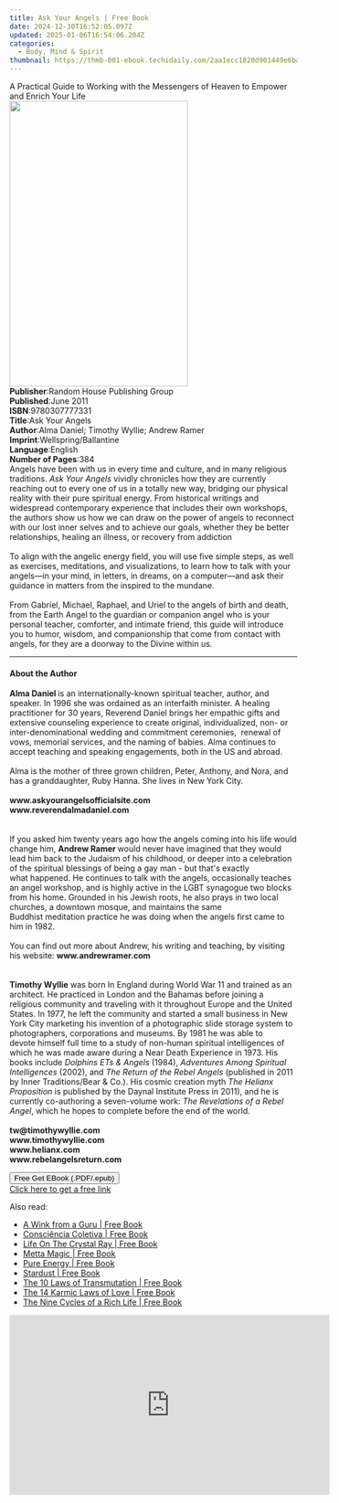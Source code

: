 ```yaml
---
title: Ask Your Angels | Free Book
date: 2024-12-30T16:52:05.097Z
updated: 2025-01-06T16:54:06.204Z
categories:
  - Body, Mind & Spirit
thumbnail: https://thmb-001-ebook.techidaily.com/2aa1ecc1820d901449e6ba5564de244492f127aaa888342d0011ae41152573f2.jpg
---
```

<main id="book-container">
  <div class="flex flex-col">
    <div class="book-brief flex-1 py-6 px-4 sm:p-6 md:py-10 md:px-8">
      <!-- brief-->
      <div class="book-brief-main">
        A Practical Guide to Working with the Messengers of Heaven to Empower
        and Enrich Your Life
      </div>
    </div>
    <div
      class="book-meta-info flex-1 grid gap-4 col-start-1 col-end-3 row-start-1 sm:mb-6 sm:grid-cols-4 lg:gap-6 lg:col-start-2 lg:row-end-6 lg:row-span-6 lg:mb-0"
    >
      <div
        class="book-meta-info-left place-content-center mt-4 p-4 text-sm leading-6 col-start-2 col-span-2 dark:text-slate-400"
      >
        <img
          class="w-full h-500 object-cover rounded-lg sm:h-255 sm:col-span-2 lg:col-span-full"
          src="https://img-001-ebook.techidaily.com/96376c5e5533d2709303eeaf141ee630c99c866106c0fcd28700024e715353c4.jpg"
          alt=""
          width="312"
          height="500"
        />
      </div>
      <div
        class="book-meta-info-right mt-2 col-start-1 row-start-2 col-span-3 self-center"
      >
        <!-- meta data  -->
        <div class="flex flex-col px-4 md:px-8">
          <div class="flex-1">
            <strong>Publisher</strong>:<span class="px-2"
              >Random House Publishing Group</span
            >
          </div>
          <div class="flex-1">
            <strong>Published</strong>:<span class="px-2">June 2011</span>
          </div>
          <div class="flex-1">
            <strong>ISBN</strong>:<span class="px-2">9780307777331</span>
          </div>
          <div class="flex-1">
            <strong>Title</strong>:<span class="px-2">Ask Your Angels</span>
          </div>
          <div class="flex-1">
            <strong>Author</strong>:<span class="px-2"
              >Alma Daniel; Timothy Wyllie; Andrew Ramer</span
            >
          </div>
          <div class="flex-1">
            <strong>Imprint</strong>:<span class="px-2"
              >Wellspring/Ballantine</span
            >
          </div>
          <div class="flex-1">
            <strong>Language</strong>:<span class="px-2">English</span>
          </div>
          <div class="flex-1">
            <strong>Number of Pages</strong>:<span class="px-2">384</span>
          </div>
        </div>
      </div>
    </div>
    <div class="book-description flex-1 py-6 px-4 sm:p-6 md:py-10 md:px-8">
      <div class="book-description-main">
        <div accordion-content="" id="description">
          Angels have been with us in every time and culture, and in many
          religious traditions. <i>Ask Your Angels</i>&nbsp;vividly chronicles
          how they are currently reaching out to every one of us in a totally
          new way, bridging our physical reality with their pure spiritual
          energy. From historical writings and widespread contemporary
          experience that includes their own workshops, the authors show us how
          we can draw on the power of angels to reconnect with our lost inner
          selves and to achieve our goals, whether they be better relationships,
          healing an illness, or recovery from addiction<br /><br />To align
          with the angelic energy field, you will use five simple steps, as well
          as exercises, meditations, and visualizations, to learn how to talk
          with your angels—in your mind, in letters, in dreams, on a
          computer—and ask their guidance in matters from the inspired to the
          mundane.<br /><br />From Gabriel, Michael, Raphael, and Uriel to the
          angels of birth and death, from the Earth Angel to the guardian or
          companion angel who is your personal teacher, comforter, and intimate
          friend, this guide will introduce you to humor, wisdom, and
          companionship that come from contact with angels, for they are a
          doorway to the Divine within us.
        </div>
        <div class="accordion-fader"></div>
      </div>
    </div>
    <div class="book-excerpts flex-1 py-6 px-4 sm:p-6 md:py-10 md:px-8">
      <!-- excerpts-->
      <div class="book-excerpts-main">
        <hr />
        <h4 class="placeholder placeholder-heading">
          <span>About the Author</span>
        </h4>
        <p>
          <b>Alma Daniel </b>is an internationally-known spiritual teacher,
          author, and speaker. In 1996 she was ordained as an interfaith
          minister. A healing practitioner for 30 years, Reverend Daniel brings
          her empathic gifts and extensive counseling experience to create
          original, individualized, non- or inter-denominational wedding and
          commitment ceremonies,&nbsp; renewal of vows, memorial services, and
          the naming of babies. Alma continues to accept teaching and speaking
          engagements, both in the US and abroad.<br />
          &nbsp;&nbsp;&nbsp;<br />
          Alma is the mother of three grown children, Peter, Anthony, and Nora,
          and has a granddaughter, Ruby Hanna. She lives in New York City.<br />
          &nbsp;<br />
          <b
            >www.askyourangelsofficialsite.com&nbsp;&nbsp;&nbsp;&nbsp;&nbsp;&nbsp;&nbsp;&nbsp;&nbsp;&nbsp;&nbsp;&nbsp;&nbsp;&nbsp;&nbsp;&nbsp;&nbsp;&nbsp;&nbsp;&nbsp;&nbsp;&nbsp;&nbsp;&nbsp;&nbsp;&nbsp;&nbsp;&nbsp;&nbsp;&nbsp;
            <br />www.reverendalmadaniel.com</b
          ><br />
          <b>&nbsp;</b><br />
          &nbsp;<br />
          If you asked him twenty years ago how the angels coming into his life
          would change him, <b>Andrew Ramer </b>would never have
          imagined&nbsp;that they would lead him back to the Judaism of his
          childhood, or deeper into a celebration of the spiritual blessings of
          being a gay man&nbsp;- but that's exactly what&nbsp;happened. He
          continues to talk with the angels, occasionally teaches an angel
          workshop, and is&nbsp;highly active in the LGBT synagogue two blocks
          from his home.&nbsp;Grounded in his Jewish roots,
          he&nbsp;also&nbsp;prays in two local churches, a downtown mosque, and
          maintains the same Buddhist&nbsp;meditation&nbsp;practice he was doing
          when the angels first came to him in 1982. &nbsp;<br />
          &nbsp;<br />
          You can find out more about Andrew, his writing and teaching, by
          visiting his website: <b>www.andrewramer.com</b>&nbsp;
          &nbsp;&nbsp;&nbsp;&nbsp;&nbsp;&nbsp;&nbsp;&nbsp;&nbsp;&nbsp;&nbsp;&nbsp;&nbsp;&nbsp;&nbsp;&nbsp;&nbsp;&nbsp;&nbsp;&nbsp;&nbsp;&nbsp;&nbsp;&nbsp;&nbsp;&nbsp;<br />
          &nbsp;<br />
          <b>&nbsp;</b><br />
          <b>Timothy Wyllie</b> was born In England during World War 11 and
          trained as an architect. He practiced in London and the Bahamas before
          joining a religious community and traveling with it throughout Europe
          and the United States. In 1977, he left the community and started a
          small business in New York City marketing his invention of a
          photographic slide storage system to photographers, corporations and
          museums. By 1981 he was able to devote&nbsp;himself&nbsp;full time to
          a study of non-human spiritual intelligences of which he was made
          aware during a Near Death Experience in 1973. His books include
          <i>Dolphins ETs &amp; Angels</i> (1984),
          <i>Adventures Among Spiritual Intelligences</i> (2002), and
          <i>The Return of the Rebel Angels </i>(published in 2011 by Inner
          Traditions/Bear &amp; Co.). His cosmic creation myth
          <i>The Helianx Proposition</i> is published by the Daynal Institute
          Press in 2011), and he is currently co-authoring a seven-volume work:
          <i>The Revelations of a Rebel Angel</i>, which he hopes to complete
          before the end of the world.<br />
          &nbsp;<br />
          <b
            >tw@timothywyllie.com &nbsp; &nbsp; &nbsp; &nbsp; &nbsp; &nbsp;
            &nbsp; &nbsp; &nbsp; &nbsp; &nbsp; &nbsp; &nbsp; &nbsp; &nbsp;
            &nbsp; &nbsp; &nbsp; &nbsp; &nbsp; &nbsp; &nbsp; &nbsp; &nbsp;
            &nbsp; &nbsp; &nbsp; &nbsp; &nbsp; &nbsp; &nbsp;<br />www.timothywyllie.com</b
          ><br /><b
            >www.helianx.com&nbsp;
            &nbsp;&nbsp;&nbsp;&nbsp;&nbsp;&nbsp;&nbsp;&nbsp;&nbsp;&nbsp;&nbsp;&nbsp;&nbsp;&nbsp;&nbsp;&nbsp;&nbsp;&nbsp;&nbsp;&nbsp;&nbsp;&nbsp;&nbsp;&nbsp;&nbsp;&nbsp;&nbsp;&nbsp;&nbsp;&nbsp;&nbsp;&nbsp;&nbsp;&nbsp;&nbsp;&nbsp;&nbsp;&nbsp;&nbsp;&nbsp;&nbsp;&nbsp;&nbsp;&nbsp;&nbsp;&nbsp;&nbsp;&nbsp;&nbsp;&nbsp;&nbsp;&nbsp;&nbsp;&nbsp;&nbsp;&nbsp;&nbsp;&nbsp;&nbsp;&nbsp;&nbsp;&nbsp;&nbsp;<br />www.rebelangelsreturn.com
            &nbsp;&nbsp; &nbsp; &nbsp; &nbsp; &nbsp; &nbsp; &nbsp; &nbsp; &nbsp;
            &nbsp; &nbsp;</b
          >
        </p>
      </div>
    </div>
    <div
      class="book-about-author flex-1 py-6 px-4 sm:p-6 md:py-10 md:px-8"
    ></div>
    <div class="book-free-get flex-1 py-6 px-4 sm:p-6 md:py-10 md:px-8">
      <button
        id="btn-free-get"
        class="bg-blue-500 hover:bg-blue-700 text-white font-bold py-2 px-4 rounded"
      >
        Free Get EBook (.PDF/.epub)
      </button>
      <div id="countdown-display" class="px-2 text-lg mt-2"></div>
      <a
        id="free-link"
        class="hidden bg-blue-500 hover:bg-blue-700 text-white font-bold py-2 px-4 rounded"
        href="https://www.ebooks.com/en-us/book/601386/ask-your-angels/alma-daniel/"
        target="_blank"
        >Click here to get a free link</a
      >
    </div>
    <script>
      let countdownTime = 0;
      let countdownInterval = null;
      document
        .getElementById('btn-free-get')
        .addEventListener('click', startCountdown);
      function startCountdown() {
        countdownTime = new Date().getTime() + 60000 * 3;
        countdownInterval = setInterval(updateCountdown, 1000);
        document.getElementById('btn-free-get').disabled = true;
        document
          .getElementById('btn-free-get')
          .classList.add('bg-gray-500', 'cursor-not-allowed');
      }
      function updateCountdown() {
        let currentTime = new Date().getTime();
        let timeLeft = countdownTime - currentTime;
        let secondsLeft = Math.floor(timeLeft / 1000);
        document.getElementById('countdown-display').innerHTML =
          `Remaining time: ${secondsLeft} seconds.`;
        if (secondsLeft <= 0) {
          clearInterval(countdownInterval);
          document.getElementById('btn-free-get').classList.add('hidden');
          document.getElementById('free-link').classList.remove('hidden');
          document.getElementById('countdown-display').innerHTML = '';
        }
      }
    </script>
  </div>
</main>

<ins class="adsbygoogle"
      style="display:block"
      data-ad-client="ca-pub-7571918770474297"
      data-ad-slot="8358498916"
      data-ad-format="auto"
      data-full-width-responsive="true"></ins>
    

<span class="atpl-alsoreadstyle">Also read:</span>
<div><ul>
<li><a href="https://novels-ebooks.techidaily.com/209881587-9780646809793-a-wink-from-a-guru/"><u>A Wink from a Guru | Free Book</u></a></li>
<li><a href="https://novels-ebooks.techidaily.com/209881409-9781087806679-consciencia-coletiva/"><u>Consciência Coletiva | Free Book</u></a></li>
<li><a href="https://novels-ebooks.techidaily.com/209881490-9781951351007-life-on-the-crystal-ray/"><u>Life On The Crystal Ray | Free Book</u></a></li>
<li><a href="https://novels-ebooks.techidaily.com/209881431-9781513653884-metta-magic/"><u>Metta Magic | Free Book</u></a></li>
<li><a href="https://novels-ebooks.techidaily.com/209881506-9780648493211-pure-energy/"><u>Pure Energy | Free Book</u></a></li>
<li><a href="https://novels-ebooks.techidaily.com/209881602-9781916242654-stardust/"><u>Stardust | Free Book</u></a></li>
<li><a href="https://novels-ebooks.techidaily.com/209881195-9781087804842-the-10-laws-of-transmutation/"><u>The 10 Laws of Transmutation | Free Book</u></a></li>
<li><a href="https://novels-ebooks.techidaily.com/209881191-9781087804859-the-14-karmic-laws-of-love/"><u>The 14 Karmic Laws of Love | Free Book</u></a></li>
<li><a href="https://novels-ebooks.techidaily.com/209881250-9780975815731-the-nine-cycles-of-a-rich-life/"><u>The Nine Cycles of a Rich Life | Free Book</u></a></li>
</ul></div>

<!-- affiliate ads begin -->
<iframe width="560" height="315" src="https://www.youtube.com/embed/Iz2LYWd8EqI?si=G_3CqFRAmeVPczjj" title="YouTube video player" frameborder="0" allow="accelerometer; autoplay; clipboard-write; encrypted-media; gyroscope; picture-in-picture; web-share" referrerpolicy="strict-origin-when-cross-origin" allowfullscreen></iframe>
<!-- affiliate ads end -->

